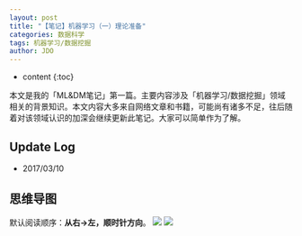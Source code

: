 ```yaml
---
layout: post
title: "【笔记】机器学习（一）理论准备"
categories: 数据科学
tags: 机器学习/数据挖掘
author: JDO
---
```


* content
{:toc}

本文是我的「ML&DM笔记」第一篇。主要内容涉及「机器学习/数据挖掘」领域相关的背景知识。本文内容大多来自网络文章和书籍，可能尚有诸多不足，往后随着对该领域认识的加深会继续更新此笔记。大家可以简单作为了解。




## Update Log
- 2017/03/10

## 思维导图
默认阅读顺序：**从右→左，顺时针方向**。
![](https://raw.githubusercontent.com/woaielf/woaielf.github.io/master/_posts/Pic/1703/170310-1.png)
![](https://raw.githubusercontent.com/woaielf/woaielf.github.io/master/_posts/Pic/1703/170310-2.png)



